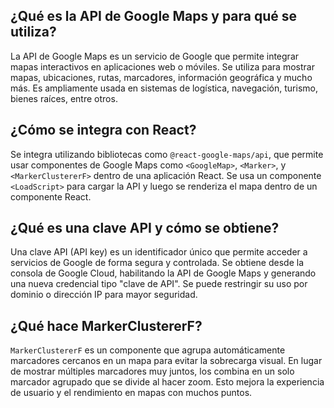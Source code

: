 ## ¿Qué es la API de Google Maps y para qué se utiliza?

La API de Google Maps es un servicio de Google que permite integrar mapas interactivos en aplicaciones web o móviles. Se utiliza para mostrar mapas, ubicaciones, rutas, marcadores, información geográfica y mucho más. Es ampliamente usada en sistemas de logística, navegación, turismo, bienes raíces, entre otros.

## ¿Cómo se integra con React?

Se integra utilizando bibliotecas como `@react-google-maps/api`, que permite usar componentes de Google Maps como `<GoogleMap>`, `<Marker>`, y `<MarkerClustererF>` dentro de una aplicación React. Se usa un componente `<LoadScript>` para cargar la API y luego se renderiza el mapa dentro de un componente React.

## ¿Qué es una clave API y cómo se obtiene?

Una clave API (API key) es un identificador único que permite acceder a servicios de Google de forma segura y controlada. Se obtiene desde la consola de Google Cloud, habilitando la API de Google Maps y generando una nueva credencial tipo "clave de API". Se puede restringir su uso por dominio o dirección IP para mayor seguridad.

## ¿Qué hace MarkerClustererF?

`MarkerClustererF` es un componente que agrupa automáticamente marcadores cercanos en un mapa para evitar la sobrecarga visual. En lugar de mostrar múltiples marcadores muy juntos, los combina en un solo marcador agrupado que se divide al hacer zoom. Esto mejora la experiencia de usuario y el rendimiento en mapas con muchos puntos.